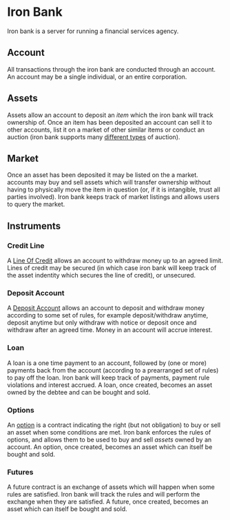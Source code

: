 # Iron Bank
Iron bank is a server for running a financial services agency.

## Account

All transactions through the iron bank are conducted through an account. An account may be a single individual, or an entire corporation.

## Assets

Assets allow an account to deposit an *item* which the iron bank will track ownership of. Once an item has been deposited an account can sell it to other accounts, list it on a market of other similar items or conduct an auction (iron bank supports many [different types](https://en.wikipedia.org/wiki/Auction) of auction).

## Market

Once an asset has been deposited it may be listed on the a market. accounts may buy and sell assets which will transfer ownership without having to physically move the item in question (or, if it is intangible, trust all parties involved). Iron bank keeps track of market listings and allows users to query the market.

## Instruments

### Credit Line

A [Line Of Credit](https://en.wikipedia.org/wiki/Line_of_credit) allows an account to withdraw money up to an agreed limit. Lines of credit may be secured (in which case iron bank will keep track of the asset indentity which secures the line of credit), or unsecured.

### Deposit Account

A [Deposit Account](https://en.wikipedia.org/wiki/Deposit_account) allows an account to deposit and withdraw money according to some set of rules, for example deposit/withdraw anytime, deposit anytime but only withdraw with notice or deposit once and withdraw after an agreed time. Money in an account will accrue interest.

### Loan

A loan is a one time payment to an account, followed by (one or more) payments back from the account (according to a prearranged set of rules) to pay off the loan. Iron bank will keep track of payments, payment rule violations and interest accrued. A loan, once created, becomes an asset owned by the debtee and can be bought and sold.

### Options

An [option](https://en.wikipedia.org/wiki/Exotic_option) is a contract indicating the right (but not obligation) to buy or sell an asset when some conditions are met. Iron bank enforces the rules of options, and allows them to be used to buy and sell *assets* owned by an account. An option, once created, becomes an asset which can itself be bought and sold.

### Futures

A future contract is an exchange of assets which will happen when some rules are satisfied. Iron bank will track the rules and will perform the exchange when they are satisfied. A future, once created, becomes an asset which can itself be bought and sold.